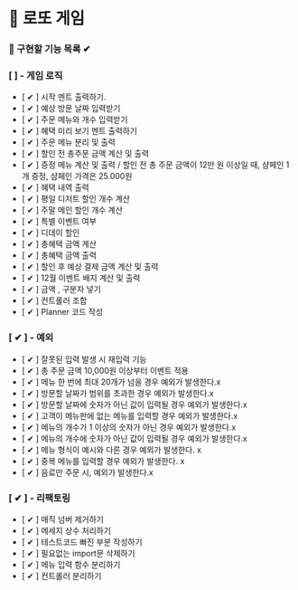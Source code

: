 # 🎰 로또 게임

### 🎯 구현할 기능 목록 ✔

### [  ] - 게임 로직

- [ ✔ ] 시작 멘트 출력하기.
- [ ✔ ] 예상 방문 날짜 입력받기
- [ ✔ ] 주문 메뉴와 개수 입력받기
- [ ✔ ] 혜택 미리 보기 멘트 출력하기
- [ ✔ ] 주문 메뉴 분리 및 출력
- [ ✔ ] 할인 전 총주문 금액 계산 및 출력
- [ ✔ ] 증정 메뉴 계산 및 출력 / 할인 전 총 주문 금액이 12만 원 이상일 때, 샴페인 1개 증정, 샴페인 가격은 25.000원
- [ ✔ ] 혜택 내역 출력
- [ ✔ ] 평일 디저트 할인 개수 계산
- [ ✔ ] 주말 메인 할인 개수 계산
- [ ✔ ] 특별 이벤트 여부
- [ ✔ ] 디데이 할인
- [ ✔ ] 총혜택 금액 계산
- [ ✔ ] 총혜택 금액 출력
- [ ✔ ] 할인 후 예상 결제 금액 계산 및 출력
- [ ✔ ] 12월 이벤트 배지 계산 및 출력
- [ ✔ ] 금액 , 구분자 넣기
- [ ✔ ] 컨트롤러 조합
- [ ✔ ] Planner 코드 작성

### [ ✔ ] - 예외

- [ ✔ ] 잘못된 입력 발생 시 재입력 기능
- [ ✔ ] 총 주문 금액 10,000원 이상부터 이벤트 적용
- [ ✔ ] 메뉴 한 번에 최대 20개가 넘을 경우 예외가 발생한다.x
- [ ✔ ] 방문할 날짜가 범위를 초과한 경우 예외가 발생한다.x
- [ ✔ ] 방문할 날짜에 숫자가 아닌 값이 입력될 경우 예외가 발생한다.x
- [ ✔ ] 고객이 메뉴판에 없는 메뉴를 입력할 경우 예외가 발생한다.x
- [ ✔ ] 메뉴의 개수가 1 이상의 숫자가 아닌 경우 예외가 발생한다.x
- [ ✔ ] 메뉴의 개수에 숫자가 아닌 값이 입력될 경우 예외가 발생한다.x
- [ ✔ ] 메뉴 형식이 예시와 다른 경우 예외가 발생한다. x
- [ ✔ ] 중복 메뉴를 입력할 경우 예외가 발생한다. x
- [ ✔ ] 음료만 주문 시, 예외가 발생한다.x

### [ ✔ ] - 리팩토링

- [ ✔ ] 매직 넘버 제거하기
- [ ✔ ] 메세지 상수 처리하기
- [ ✔ ] 테스트코드 빠진 부분 작성하기
- [ ✔ ] 필요없는 import문 삭제하기
- [ ✔ ] 메뉴 입력 함수 분리하기
- [ ✔ ] 컨트롤러 분리하기



